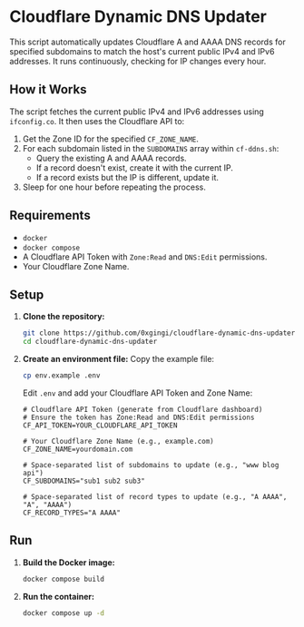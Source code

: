 # Cloudflare Dynamic DNS Updater

This script automatically updates Cloudflare A and AAAA DNS records for specified subdomains to match the host's current public IPv4 and IPv6 addresses. It runs continuously, checking for IP changes every hour.

## How it Works

The script fetches the current public IPv4 and IPv6 addresses using `ifconfig.co`. It then uses the Cloudflare API to:

1.  Get the Zone ID for the specified `CF_ZONE_NAME`.
2.  For each subdomain listed in the `SUBDOMAINS` array within `cf-ddns.sh`:
    *   Query the existing A and AAAA records.
    *   If a record doesn't exist, create it with the current IP.
    *   If a record exists but the IP is different, update it.
3.  Sleep for one hour before repeating the process.

## Requirements

*   `docker`
*   `docker compose`
*   A Cloudflare API Token with `Zone:Read` and `DNS:Edit` permissions.
*   Your Cloudflare Zone Name.

## Setup

1.  **Clone the repository:**
    ```bash
    git clone https://github.com/0xgingi/cloudflare-dynamic-dns-updater
    cd cloudflare-dynamic-dns-updater
    ```
2.  **Create an environment file:**
    Copy the example file:
    ```bash
    cp env.example .env
    ```
    Edit `.env` and add your Cloudflare API Token and Zone Name:
    ```dotenv
    # Cloudflare API Token (generate from Cloudflare dashboard)
    # Ensure the token has Zone:Read and DNS:Edit permissions
    CF_API_TOKEN=YOUR_CLOUDFLARE_API_TOKEN

    # Your Cloudflare Zone Name (e.g., example.com)
    CF_ZONE_NAME=yourdomain.com

    # Space-separated list of subdomains to update (e.g., "www blog api")
    CF_SUBDOMAINS="sub1 sub2 sub3"

    # Space-separated list of record types to update (e.g., "A AAAA", "A", "AAAA")
    CF_RECORD_TYPES="A AAAA"
    ```

## Run

1.  **Build the Docker image:**
    ```bash
    docker compose build
    ```
2.  **Run the container:**
    ```bash
    docker compose up -d
    ```
